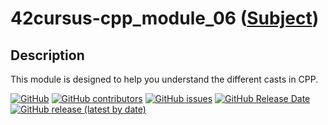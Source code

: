 # 42cursus-cpp_module_06 ([Subject](/cpp_module_06/.github/en.subject.pdf))

## Description

This module is designed to help you understand the different casts in CPP.

[![GitHub](https://img.shields.io/github/license/BrunoCostaGH/42cursus-cpp?style=for-the-badge)](https://github.com/BrunoCostaGH/42cursus-cpp)
[![GitHub contributors](https://img.shields.io/github/contributors/BrunoCostaGH/42cursus-cpp?style=for-the-badge)](https://github.com/BrunoCostaGH/42cursus-cpp)
[![GitHub issues](https://img.shields.io/github/issues/BrunoCostaGH/42cursus-cpp?style=for-the-badge)](https://github.com/BrunoCostaGH/42cursus-cpp/issues)
[![GitHub Release Date](https://img.shields.io/github/release-date/BrunoCostaGH/42cursus-cpp?style=for-the-badge)](https://github.com/BrunoCostaGH/42cursus-cpp/releases/latest)
[![GitHub release (latest by date)](https://img.shields.io/github/v/release/BrunoCostaGH/42cursus-cpp?style=for-the-badge)](https://github.com/BrunoCostaGH/42cursus-cpp/releases/latest)
